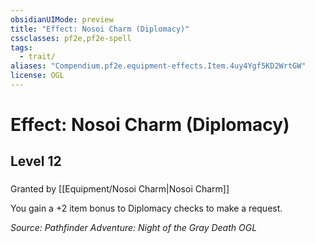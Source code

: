 ```yaml
---
obsidianUIMode: preview
title: "Effect: Nosoi Charm (Diplomacy)"
cssclasses: pf2e,pf2e-spell
tags:
  - trait/
aliases: "Compendium.pf2e.equipment-effects.Item.4uy4Ygf5KD2WrtGW"
license: OGL
---
```

# Effect: Nosoi Charm (Diplomacy)
## Level 12
### 






Granted by [[Equipment/Nosoi Charm|Nosoi Charm]]

You gain a +2 item bonus to Diplomacy checks to make a request.

*Source: Pathfinder Adventure: Night of the Gray Death*
*OGL*